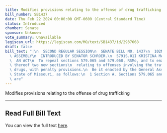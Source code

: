```yaml
---
title: Modifies provisions relating to the offense of drug trafficking
bill_number: SB1437
date: Thu Feb 22 2024 00:00:00 GMT-0600 (Central Standard Time)
status: Introduced
chamber: Senate
sponsor: Unknown
vote_summary: Unavailable
legiscan_url: https://legiscan.com/MO/text/SB1437/id/2937668
draft: false
bill_text: "|\n  SECOND REGULAR SESSION\n  SENATE BILL NO. 1437\n  102ND GENERA L\
  \ ASSEMBLY\n  INTRODUCED BY SENATOR SCHROER.\n  5791S.01I KRISTINA MARTIN, Secretary\n\
  \  AN ACT\n  To repeal sections 579.065 and 579.068, RSMo, and to enact in lieu\
  \ thereof two new sections\n  relating to offenses involving the trafficking of\
  \ drugs, with penalty provisions.\n  Be it enacted by the General Assembly of the\
  \ State of Missouri, as follows:\n  1 Section A. Sections 579.065 and 579.068, RSMo,\
  \ are"
---
```

Modifies provisions relating to the offense of drug trafficking

---

## Read Full Bill Text

You can view the full text [here](https://legiscan.com/MO/text/SB1437/id/2937668).
